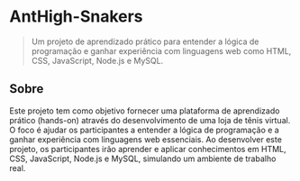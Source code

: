 # AntHigh-Snakers

>Um projeto de aprendizado prático para entender a lógica de programação e ganhar experiência com linguagens web como HTML, CSS, JavaScript, Node.js e MySQL.

## Sobre

Este projeto tem como objetivo fornecer uma plataforma de aprendizado prático (hands-on) através do desenvolvimento de uma loja de tênis virtual. O foco é ajudar os participantes a entender a lógica de programação e a ganhar experiência com linguagens web essenciais. Ao desenvolver este projeto, os participantes irão aprender e aplicar conhecimentos em HTML, CSS, JavaScript, Node.js e MySQL, simulando um ambiente de trabalho real.
